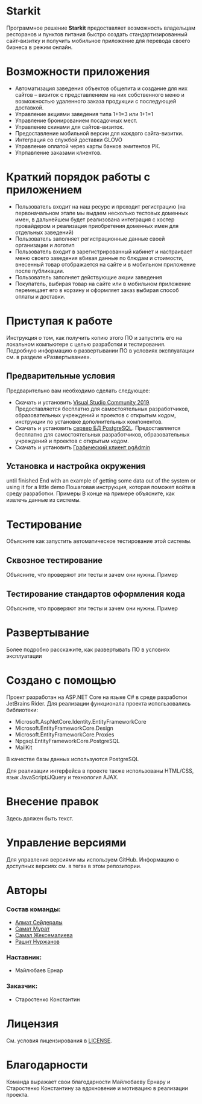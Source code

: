 # Starkit 
Программное решение **Starkit** предоставляет возможность владельцам ресторанов и пунктов питания быстро создать стандартизированный сайт-визитку и получить мобильное приложение для перевода своего бизнеса в режим онлайн.

# Возможности приложения
* Автоматизация заведения объектов общепита и создание для них сайтов – визиток с представлением на них собственного меню и возможностью удаленного заказа продукции с последующей доставкой.
* Управление акциями заведения типа 1+1=3 или 1+1=1
* Управление бронированием посадочных мест.
* Управление скинами для сайтов-визиток.
* Предоставление мобильной версии для каждого сайта-визитки.
* Интеграция со службой доставки GLOVO
* Управление оплатой через карты банков эмитентов РК.
* Упрпавление заказами клиентов.

# Краткий порядок работы с приложением
* Пользователь входит на наш ресурс и проходит регистрацию (на первоначальном этапе мы выдаем несколько тестовых доменных имен, в дальнейшем будет реализована интеграция с хостер провайдером и реализация приобретения доменных имен для отдельных заведений)
* Пользователь заполняет регистрационные данные своей организации и логотип
* Пользователь входит в зарегистрированный кабинет и настраивает меню своего заведения вбивая данные по блюдам и стоимости, внесенный товар отображается на сайте и в мобильном приложение после публикации.
* Пользователь заполняет действующие акции заведения
* Покупатель, выбирая товар на сайте или в мобильном приложение перемещает его в корзину и оформляет заказ выбирая способ оплаты и доставки.

# Приступая к работе
Инструкция о том, как получить копию этого ПО и запустить его на локальном компьютере с целью разработки и тестирования. Подробную информацию о развертывании ПО в условиях эксплуатации см. в разделе «Развертывание».

## Предварительные условия
Предварительно вам необходимо сделать следующее:
* Скачать и установить <a href="https://visualstudio.microsoft.com/ru/vs/">Visual Studio Community 2019</a>. Предоставляется бесплатно для самостоятельных разработчиков, образовательных учреждений и проектов с открытым кодом, инструкции по установке дополнительных компонентов.
* Скачать и установить <a href="https://www.postgresql.org/download/">сервер БД PostgreSQL</a>. Предоставляется бесплатно для самостоятельных разработчиков, образовательных учреждений и проектов с открытым кодом.
* Скачать и установить <a href="https://www.pgadmin.org/download/pgadmin-4-windows/">Графический клиент pgAdmin</a>

## Установка и настройка окружения
until finished
End with an example of getting some data out of the system or using it for a little demo
Пошаговая инструкция, которая поможет войти в среду разработки.
Примеры
В конце на примере объясните, как извлечь данные из системы.

# Тестирование
Объясните как запустить автоматическое тестирование этой системы.
## Сквозное тестирование
Объясните, что проверяют эти тесты и зачем они нужны.
Пример
## Тестирование стандартов оформления кода
Объясните, что проверяют эти тесты и зачем они нужны.
Пример

# Развертывание
Более подробно расскажите, как развертывать ПО в условиях эксплуатации

# Создано с помощью
Проект разработан на ASP.NET Core на языке C# в среде разработки JetBrains Rider. Для реализации функционала проекта использовались библиотеки:
* Microsoft.AspNetCore.Identity.EntityFrameworkCore
* Microsoft.EntityFrameworkCore.Design
* Microsoft.EntityFrameworkCore.Proxies
* Npgsql.EntityFrameworkCore.PostgreSQL
* MailKit

В качестве базы данных используются PostgreSQL

Для реализации интерфейса в проекте также использованы HTML/CSS, язык JavaScript/JQuery и технология AJAX.

# Внесение правок
Здесь должен быть текст.

# Управление версиями
Для управления версиями мы используем GitHub. Информацию о доступных версиях см. в тегах в этом репозитории.

# Авторы
### Состав команды:
* <a href="https://hh.kz/resume/43807f53ff040e36910039ed1f524977745261">Алмат Сейдералы</a>
* <a href="mailto:muratsamat090598@gmail.com">Самат Мұрат</a>
* <a href="https://www.facebook.com/samal.zhex">Самал Жексемалиева</a>
* <a href="https://www.instagram.com/rashitnurzhanov/">Рашит Нуржанов</a>

### Наставник:
* Майлюбаев Ернар

### Заказчик:
* Старостенко Константин

# Лицензия
См. условия лицензирования в <a href="https://github.com/ESDP-Csharp-2-3-Team1/starkit/blob/master/LICENSE">LICENSE</a>.

# Благодарности
Команда выражает свои благодарности Майлюбаеву Ернару и Старостенко Константину за вдохновение и мотивацию в реализации проекта.
